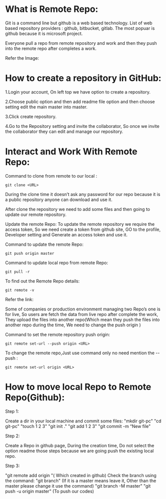 # What is Remote Repo:

Git is a command line but github is a web based technology. List of web based repository providers : github, bitbucket, gitlab. The most popuar is github because it is microsoft project.

Everyone pull a repo from remote repository and work and then they push into the remote repo after completes a work.

Refer the Image:


# How to create a repository in GitHub:

1.Login your account, On left top we have option to create a repository.

2.Choose public option and then add readme file option and then choose setting edit the main master into master.

3.Click create repository.

4.Go to the Repository setting and invite the collaborator, So once we invite the collaborator they can edit and manage our repository.

# Interact and Work With Remote Repo:

Command to clone from remote to our local :

```
git clone <URL>
```

During the clone time it doesn’t ask any password for our repo because it is a public repository anyone can download and use it.

After clone the repository we need to add some files and then going to update our remote repository.

Update the remote Repo: To update the remote repository we require the access token, So we need create a token from github site, GO to the profile, Developer setting and Generate an access token and use it.

Command to update the remote Repo:

```
git push origin master
```

Command to update local repo from remote Repo:

```
git pull -r
```

To find out the Remote Repo details:

```
git remote -v
```

Refer the link:



Some of companies or production environment managing two Repo’s one is for live, So users are fetch the data from live repo after complete the work, They upload the files into another repo(Which mean they push the files into another repo during the time, We need to change the push origin )

Command to set the remote repository push origin:

```
git remote set-url --push origin <URL>
```

To change the remote repo,Just use command only no need mention the --push : 

```
git remote set-url origin <URL>
```

# How to move local Repo to Remote Repo(Github):

Step 1:

Create a dir in your local machine and commit some files: "mkdir git-pc" "cd git-pc" "touch 1 2 3"   "git init ."  "git add 1 2 3" "git commit -m “New file"

Step 2: 

Create a Repo in github page, During the creation time, Do not select the option readme those steps because we are going push the existing local repo.

Step 3: 

"git remote add origin <URL>"( Which created in github) Check the branch using the command: "git branch" (If it is a master means leave it, Other than the master please change it use the command) "git branch -M master" "git push -u origin master" (To push our codes)
